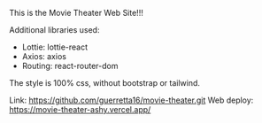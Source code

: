 This is the Movie Theater Web Site!!!

Additional libraries used:
- Lottie: lottie-react
- Axios: axios
- Routing: react-router-dom

The style is 100% css, without bootstrap or tailwind.

Link: https://github.com/guerretta16/movie-theater.git
Web deploy: https://movie-theater-ashy.vercel.app/
